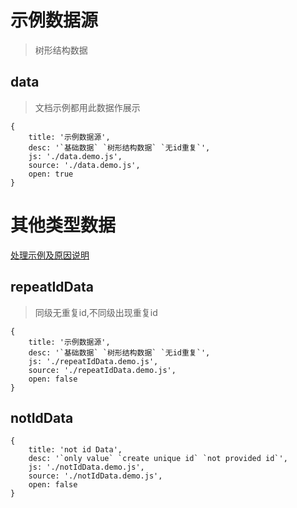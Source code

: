 # 示例数据源
> 树形结构数据

## data
> 文档示例都用此数据作展示

````code
{
    title: '示例数据源',
    desc: '`基础数据` `树形结构数据` `无id重复`',
    js: './data.demo.js',
    source: './data.demo.js',
    open: true
}
````

# 其他类型数据
[处理示例及原因说明](./demo.md#notId)

## repeatIdData
> 同级无重复id,不同级出现重复id

````code
{
    title: '示例数据源',
    desc: '`基础数据` `树形结构数据` `无id重复`',
    js: './repeatIdData.demo.js',
    source: './repeatIdData.demo.js',
    open: false
}
````

## notIdData
````code
{
    title: 'not id Data',
    desc: '`only value` `create unique id` `not provided id`',
    js: './notIdData.demo.js',
    source: './notIdData.demo.js',
    open: false
}
````
